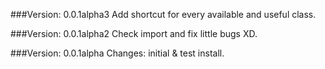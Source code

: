 ###Version: 0.0.1alpha3
Add shortcut for every available and useful class.

###Version: 0.0.1alpha2
Check import and fix little bugs XD.

###Version: 0.0.1alpha
Changes: initial & test install.